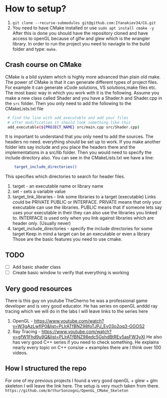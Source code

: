 # How to setup?

1. `git clone --recurse-submodules git@github.com:IYanakiev34/CG.git`
2. You need to have CMake installed or use `sudo apt install cmake -y`
After this is done you should have the repository cloned and have access to 
openGL because of glfw and glew which is the wrangler library. In order to run
the project you need to naviagte to the build folder and type: `make`.

## Crash course on CMake
CMake is a bild system which is highly more advanced than plain old make. The
power of CMake is that it can generate different types of project files. For
example it can generate xCode solutions, VS solutions,make files etc. The most basic
way in which you work with it is the following. Assume you make a new class called
Shader and you have a Shader.h and Shader.cpp in the `src` folder. Then you only
need to add the following to the CMakeLists.txt file
```bash
 # find the line with add_executable and add your files
 # after modification it should look something like this
 add_executable(${PROJECT_NAME} src/main.cpp src/Shader.cpp)
```
It is important to understand that you only need to add the sources. The headers
no need. everything should be set up to work. If you make another folder lets say
include and you place the headers there and the implementations in a src/lib folder.
Then you would need to specify the include directory also. You can see in the 
CMakeLists.txt we have a line:
```bash
    target_include_directories()
```
This specifies which directories to search for header files.

1. target - an executable name or library name
2. set - sets a variable value
3. target_link_libraries - link some libraries to a target (executable)
Links could be PRIVATE PUBLIC or INTERFACE. PRIVATE means that only
your executable can use the libraries. PUBLIC means that if someone lets say
uses your executable in their they can also use the libraries you linked to.
INTERFACE is used only when you link against libraries which are header only.
(Usually never)
4. target_include_directories - specify the include directories for some target
Keep in mind a target can be an executable or even a library
Those are the basic features you need to use cmake.

## TODO
- [ ] Add basic shader class
- [ ] Create basic window to verify that everything is working

## Very good resources
There is this guy on youtube TheCherno he was a professional game developer
and is very good educator. He has series on openGL anddd ray tracing which we
will do in the labs I will leave links to the series here
1. OpenGL - https://www.youtube.com/watch?v=W3gAzLwfIP0&list=PLlrATfBNZ98foTJPJ_Ev03o2oq3-GGOS2
2. Ray Tracing - https://www.youtube.com/watch?v=gfW1Fhd9u9Q&list=PLlrATfBNZ98edc5GshdBtREv5asFW3yXl
He also has very good C++ series if you need to check something. He explains nearly
every topic on C++ consise + examples there are I think over 100 videos.

## How I structured the repo
For one of my previous projects I found a very good openGL + glew + glm skeleton
I will leave the link here. The setup is very much taken from there.
`https://github.com/ArthurSonzogni/OpenGL_CMake_Skeleton`

